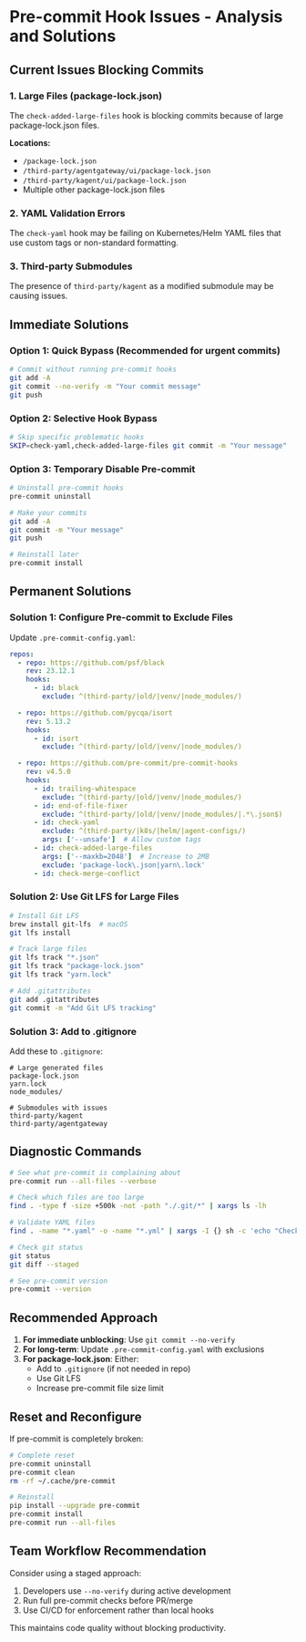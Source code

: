 # Pre-commit Hook Issues - Analysis and Solutions

## Current Issues Blocking Commits

### 1. Large Files (package-lock.json)
The `check-added-large-files` hook is blocking commits because of large package-lock.json files.

**Locations:**
- `/package-lock.json`
- `/third-party/agentgateway/ui/package-lock.json`
- `/third-party/kagent/ui/package-lock.json`
- Multiple other package-lock.json files

### 2. YAML Validation Errors
The `check-yaml` hook may be failing on Kubernetes/Helm YAML files that use custom tags or non-standard formatting.

### 3. Third-party Submodules
The presence of `third-party/kagent` as a modified submodule may be causing issues.

## Immediate Solutions

### Option 1: Quick Bypass (Recommended for urgent commits)
```bash
# Commit without running pre-commit hooks
git add -A
git commit --no-verify -m "Your commit message"
git push
```

### Option 2: Selective Hook Bypass
```bash
# Skip specific problematic hooks
SKIP=check-yaml,check-added-large-files git commit -m "Your message"
```

### Option 3: Temporary Disable Pre-commit
```bash
# Uninstall pre-commit hooks
pre-commit uninstall

# Make your commits
git add -A
git commit -m "Your message"
git push

# Reinstall later
pre-commit install
```

## Permanent Solutions

### Solution 1: Configure Pre-commit to Exclude Files

Update `.pre-commit-config.yaml`:

```yaml
repos:
  - repo: https://github.com/psf/black
    rev: 23.12.1
    hooks:
      - id: black
        exclude: ^(third-party/|old/|venv/|node_modules/)

  - repo: https://github.com/pycqa/isort
    rev: 5.13.2
    hooks:
      - id: isort
        exclude: ^(third-party/|old/|venv/|node_modules/)

  - repo: https://github.com/pre-commit/pre-commit-hooks
    rev: v4.5.0
    hooks:
      - id: trailing-whitespace
        exclude: ^(third-party/|old/|venv/|node_modules/)
      - id: end-of-file-fixer
        exclude: ^(third-party/|old/|venv/|node_modules/|.*\.json$)
      - id: check-yaml
        exclude: ^(third-party/|k8s/|helm/|agent-configs/)
        args: ['--unsafe']  # Allow custom tags
      - id: check-added-large-files
        args: ['--maxkb=2048']  # Increase to 2MB
        exclude: 'package-lock\.json|yarn\.lock'
      - id: check-merge-conflict
```

### Solution 2: Use Git LFS for Large Files

```bash
# Install Git LFS
brew install git-lfs  # macOS
git lfs install

# Track large files
git lfs track "*.json"
git lfs track "package-lock.json"
git lfs track "yarn.lock"

# Add .gitattributes
git add .gitattributes
git commit -m "Add Git LFS tracking"
```

### Solution 3: Add to .gitignore

Add these to `.gitignore`:
```
# Large generated files
package-lock.json
yarn.lock
node_modules/

# Submodules with issues
third-party/kagent
third-party/agentgateway
```

## Diagnostic Commands

```bash
# See what pre-commit is complaining about
pre-commit run --all-files --verbose

# Check which files are too large
find . -type f -size +500k -not -path "./.git/*" | xargs ls -lh

# Validate YAML files
find . -name "*.yaml" -o -name "*.yml" | xargs -I {} sh -c 'echo "Checking: {}" && python -c "import yaml; yaml.safe_load(open('\''{}'\'').read())"'

# Check git status
git status
git diff --staged

# See pre-commit version
pre-commit --version
```

## Recommended Approach

1. **For immediate unblocking**: Use `git commit --no-verify`
2. **For long-term**: Update `.pre-commit-config.yaml` with exclusions
3. **For package-lock.json**: Either:
   - Add to `.gitignore` (if not needed in repo)
   - Use Git LFS
   - Increase pre-commit file size limit

## Reset and Reconfigure

If pre-commit is completely broken:

```bash
# Complete reset
pre-commit uninstall
pre-commit clean
rm -rf ~/.cache/pre-commit

# Reinstall
pip install --upgrade pre-commit
pre-commit install
pre-commit run --all-files
```

## Team Workflow Recommendation

Consider using a staged approach:
1. Developers use `--no-verify` during active development
2. Run full pre-commit checks before PR/merge
3. Use CI/CD for enforcement rather than local hooks

This maintains code quality without blocking productivity.
